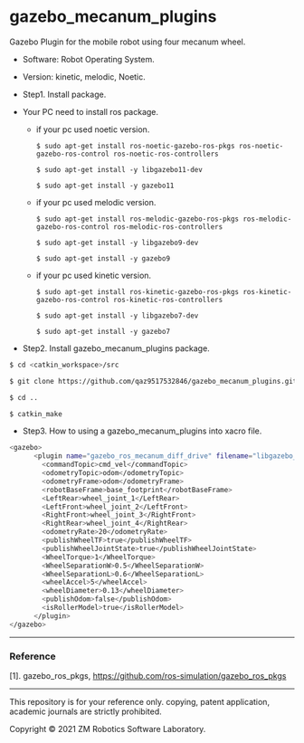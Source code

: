 # gazebo_mecanum_plugins

Gazebo Plugin for the mobile robot using four mecanum wheel. 

- Software: Robot Operating System.

- Version: kinetic, melodic, Noetic.

-  Step1. Install package.

- Your PC need to install ros package.

  - if your pc used noetic version.

    ``` $ sudo apt-get install ros-noetic-gazebo-ros-pkgs ros-noetic-gazebo-ros-control ros-noetic-ros-controllers ```

    ``` $ sudo apt-get install -y libgazebo11-dev ```
    
    ``` $ sudo apt-get install -y gazebo11 ```

  - if your pc used melodic version.

    ``` $ sudo apt-get install ros-melodic-gazebo-ros-pkgs ros-melodic-gazebo-ros-control ros-melodic-ros-controllers ```

    ``` $ sudo apt-get install -y libgazebo9-dev ```
    
    ``` $ sudo apt-get install -y gazebo9 ```

  - if your pc used kinetic version.

    ``` $ sudo apt-get install ros-kinetic-gazebo-ros-pkgs ros-kinetic-gazebo-ros-control ros-kinetic-ros-controllers ```
   
    ``` $ sudo apt-get install -y libgazebo7-dev ```
   
    ``` $ sudo apt-get install -y gazebo7 ```
    
- Step2. Install gazebo_mecanum_plugins package.

``` bash
$ cd <catkin_workspace>/src
```

``` bash
$ git clone https://github.com/qaz9517532846/gazebo_mecanum_plugins.git
```

``` bash
$ cd ..
```

``` bash
$ catkin_make
```

- Step3. How to using a gazebo_mecanum_plugins into xacro file.

``` bash
<gazebo>
      <plugin name="gazebo_ros_mecanum_diff_drive" filename="libgazebo_ros_mecanum_diff_drive.so">
        <commandTopic>cmd_vel</commandTopic>
        <odometryTopic>odom</odometryTopic>
        <odometryFrame>odom</odometryFrame>
        <robotBaseFrame>base_footprint</robotBaseFrame>
        <LeftRear>wheel_joint_1</LeftRear>
        <LeftFront>wheel_joint_2</LeftFront>
        <RightFront>wheel_joint_3</RightFront>
        <RightRear>wheel_joint_4</RightRear>
        <odometryRate>20</odometryRate>      
        <publishWheelTF>true</publishWheelTF>
        <publishWheelJointState>true</publishWheelJointState>
        <WheelTorque>1</WheelTorque>
        <WheelSeparationW>0.5</WheelSeparationW>
        <WheelSeparationL>0.6</WheelSeparationL>
        <wheelAccel>5</wheelAccel>
        <wheelDiameter>0.13</wheelDiameter>
        <publishOdom>false</publishOdom>
        <isRollerModel>true</isRollerModel>
      </plugin>
</gazebo>
```
------

### Reference

[1]. gazebo_ros_pkgs, https://github.com/ros-simulation/gazebo_ros_pkgs

------

This repository is for your reference only. copying, patent application, academic journals are strictly prohibited.

Copyright © 2021 ZM Robotics Software Laboratory.
